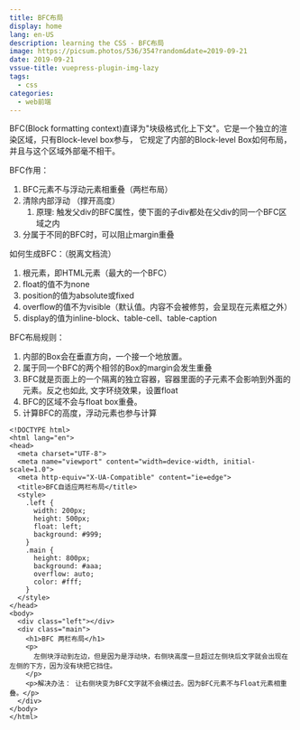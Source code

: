 ```yaml
---
title: BFC布局
display: home
lang: en-US
description: learning the CSS - BFC布局
image: https://picsum.photos/536/354?random&date=2019-09-21
date: 2019-09-21
vssue-title: vuepress-plugin-img-lazy
tags:
  - css
categories:
  - web前端
---
```


BFC(Block formatting context)直译为"块级格式化上下文"。它是一个独立的渲染区域，只有Block-level box参与， 它规定了内部的Block-level Box如何布局，并且与这个区域外部毫不相干。

<!-- more -->

BFC作用：
1. BFC元素不与浮动元素相重叠（两栏布局）
2. 清除内部浮动 （撑开高度）
   1. 原理: 触发父div的BFC属性，使下面的子div都处在父div的同一个BFC区域之内
3. 分属于不同的BFC时，可以阻止margin重叠

如何生成BFC：（脱离文档流）
1. 根元素，即HTML元素（最大的一个BFC）
2. float的值不为none
3. position的值为absolute或fixed
4. overflow的值不为visible（默认值。内容不会被修剪，会呈现在元素框之外）
5. display的值为inline-block、table-cell、table-caption

BFC布局规则：
1. 内部的Box会在垂直方向，一个接一个地放置。
2. 属于同一个BFC的两个相邻的Box的margin会发生重叠
3. BFC就是页面上的一个隔离的独立容器，容器里面的子元素不会影响到外面的元素。反之也如此, 文字环绕效果，设置float
4. BFC的区域不会与float box重叠。
5. 计算BFC的高度，浮动元素也参与计算
```
<!DOCTYPE html>
<html lang="en">
<head>
  <meta charset="UTF-8">
  <meta name="viewport" content="width=device-width, initial-scale=1.0">
  <meta http-equiv="X-UA-Compatible" content="ie=edge">
  <title>BFC自适应两栏布局</title>
  <style>
    .left {
      width: 200px;
      height: 500px;
      float: left;
      background: #999;
    }
    .main {
      height: 800px;
      background: #aaa;
      overflow: auto;
      color: #fff;
    }
  </style>
</head>
<body>
  <div class="left"></div>
  <div class="main">
    <h1>BFC 两栏布局</h1>
    <p>
      左侧块浮动到左边，但是因为是浮动块，右侧块高度一旦超过左侧块后文字就会出现在左侧的下方，因为没有块把它挡住。
    </p>
    <p>解决办法： 让右侧块变为BFC文字就不会横过去。因为BFC元素不与Float元素相重叠。</p>
  </div>
</body>
</html>
```
